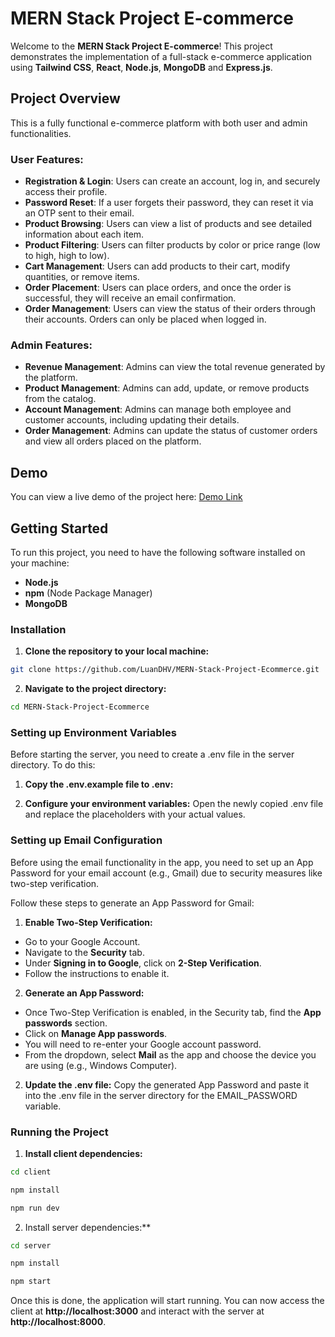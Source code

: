 # MERN Stack Project E-commerce

Welcome to the **MERN Stack Project E-commerce**! This project demonstrates the implementation of a full-stack e-commerce application using **Tailwind CSS**, **React**, **Node.js**, **MongoDB** and **Express.js**.

## Project Overview

This is a fully functional e-commerce platform with both user and admin functionalities.

### User Features:

- **Registration & Login**: Users can create an account, log in, and securely access their profile.
- **Password Reset**: If a user forgets their password, they can reset it via an OTP sent to their email.
- **Product Browsing**: Users can view a list of products and see detailed information about each item.
- **Product Filtering**: Users can filter products by color or price range (low to high, high to low).
- **Cart Management**: Users can add products to their cart, modify quantities, or remove items.
- **Order Placement**: Users can place orders, and once the order is successful, they will receive an email confirmation.
- **Order Management**: Users can view the status of their orders through their accounts. Orders can only be placed when logged in.

### Admin Features:

- **Revenue Management**: Admins can view the total revenue generated by the platform.
- **Product Management**: Admins can add, update, or remove products from the catalog.
- **Account Management**: Admins can manage both employee and customer accounts, including updating their details.
- **Order Management**: Admins can update the status of customer orders and view all orders placed on the platform.

## Demo

You can view a live demo of the project here: [Demo Link](https://www.youtube.com/watch?v=BX1nILdTlLg)

## Getting Started

To run this project, you need to have the following software installed on your machine:

- **Node.js**
- **npm** (Node Package Manager)
- **MongoDB**

### Installation

1. **Clone the repository to your local machine:**

```bash
git clone https://github.com/LuanDHV/MERN-Stack-Project-Ecommerce.git
```

2. **Navigate to the project directory:**

```bash
cd MERN-Stack-Project-Ecommerce
```

### Setting up Environment Variables

Before starting the server, you need to create a .env file in the server directory. To do this:

1. **Copy the .env.example file to .env:**

2. **Configure your environment variables:**
   Open the newly copied .env file and replace the placeholders with your actual values.

### Setting up Email Configuration

Before using the email functionality in the app, you need to set up an App Password for your email account (e.g., Gmail) due to security measures like two-step verification.

Follow these steps to generate an App Password for Gmail:

1. **Enable Two-Step Verification:**

- Go to your Google Account.
- Navigate to the **Security** tab.
- Under **Signing in to Google**, click on **2-Step Verification**.
- Follow the instructions to enable it.

2. **Generate an App Password:**

- Once Two-Step Verification is enabled, in the Security tab, find the **App passwords** section.
- Click on **Manage App passwords**.
- You will need to re-enter your Google account password.
- From the dropdown, select **Mail** as the app and choose the device you are using (e.g., Windows Computer).

2. **Update the .env file:**
   Copy the generated App Password and paste it into the .env file in the server directory for the EMAIL_PASSWORD variable.

### Running the Project

1. **Install client dependencies:**

```bash
cd client
```

```bash
npm install
```

```bash
npm run dev
```

2. Install server dependencies:\*\*

```bash
cd server
```

```bash
npm install
```

```bash
npm start
```

Once this is done, the application will start running. You can now access the client at **http://localhost:3000** and interact with the server at **http://localhost:8000**.
